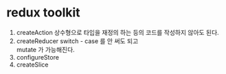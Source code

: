 # redux toolkit

1. createAction
   상수형으로 타입을 재정의 하는 등의 코드를 작성하지 않아도 된다.
2. createReducer
   switch - case 를 안 써도 되고  
   mutate 가 가능해진다.
3. configureStore
4. createSlice

